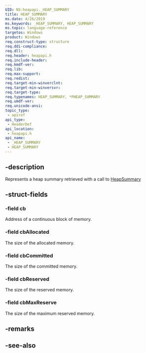 ```yaml
---
UID: NS:heapapi._HEAP_SUMMARY
title: HEAP_SUMMARY
ms.date: 4/26/2019
ms.keywords: _HEAP_SUMMARY, HEAP_SUMMARY
ms.topic: language-reference
targetos: Windows
product: Windows
req.construct-type: structure
req.ddi-compliance: 
req.dll: 
req.header: heapapi.h
req.include-header: 
req.kmdf-ver: 
req.lib: 
req.max-support: 
req.redist: 
req.target-min-winverclnt: 
req.target-min-winversvr: 
req.target-type: 
req.typenames: HEAP_SUMMARY, *PHEAP_SUMMARY
req.umdf-ver: 
req.unicode-ansi: 
topic_type:
 - apiref
api_type:
 - HeaderDef
api_location:
 - heapapi.h
api_name:
 - _HEAP_SUMMARY
 - HEAP_SUMMARY
---
```


## -description

Represents a heap summary retrieved with a call to [HeapSummary](nf-heapapi-heapsummary)

## -struct-fields

### -field cb

Address of a continuous block of memory.

### -field cbAllocated

The size of the allocated memory.

### -field cbCommitted

The size of the committed memory.


### -field cbReserved

The size of the reserved memory.

### -field cbMaxReserve

The size of the maximum reserved memory.

## -remarks

## -see-also

